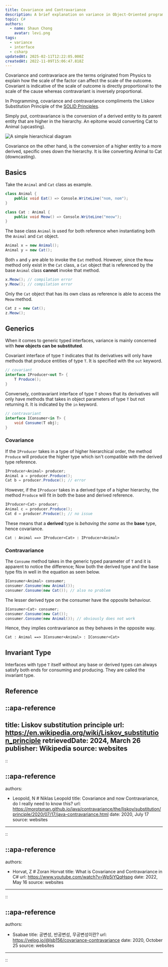 ```yaml
---
title: Covariance and Contravariance
description: A brief explanation on variance in Object-Oriented programming with examples in C#
topic: C#
authors:
  - name: Shaun Chong
    avatar: levi.png
tags:
  - variance
  - interface
  - csharp
updatedAt: 2025-02-11T12:22:05.000Z
createdAt: 2022-11-09T15:06:47.818Z
---
```


Covariance and contravariace are the terms originated from Physics to explain how the scale of the factor can affect the scale of the outcome. Covariant is indicative of the scale of outcome is directly proportional to the scale of the cause whereas contravariant is inversely proportional.

<!--more-->

In Programming, covariance and contravariance compliments the Liskov Substitution Principle of the [SOLID Principles](https://www.freecodecamp.org/news/solid-principles-explained-in-plain-english/).

Simply put, contravariance is the conversion of a derived entity to its parent entity that are higher in the hierarchy. An epitome would converting Cat to Animal (upcasting).

![A simple hierarchical diagram](/images/variance/hierarchy.png)

Covariance on the other hand, is the conversion of a higher entity to a more derived, specific ones down the hierarchy. It is like converting Animal to Cat (downcasting).

## Basics

Take the `Animal` and `Cat` class as example.

```cs
class Animal {
	public void Eat() => Console.WriteLine("nom, nom");
}

class Cat : Animal {
	public void Meow() => Console.WriteLine("meow");
}
```

The base class `Animal` is used for both reference when instantiating both the `Animal` and `Cat` object.

```cs
Animal x = new Animal();
Animal y = new Cat();
```

Both `x` and `y` are able to invoke the `Eat` method. However, since the `Meow` method only exist in the `Cat` class, a `Cat` object that is referenced by the base `Animal` class **cannot** invoke that method.

```cs
x.Meow(); // compilation error
y.Meow(); // compilation error
```

Only the `Cat` object that has its own class as reference is able to access the `Meow` method.

```cs
Cat z = new Cat();
z.Meow();
```

## Generics

When it comes to generic typed interfaces, variance is mainly concerned with **how objects can be substituted**.

Covariant interface of type `T` indicates that its derivatives will only have methods that produce entities of type `T`. It is specified with the `out` keyword.

```cs
// covariant
interface IProducer<out T> {
	T Produce();
}
```

Conversely, contravariant interface of type `T` shows that its derivatives will only have methods that takes in object parameters of type `T` but not returning it. It is indicated by the `in` keyword.

```cs
// contravariant
interface IConsumer<in T> {
	void Consume(T obj);
}
```

### Covariance

If the `IProducer` takes in a type of higher hierarchical order, the method `Produce` will produce the higher type which isn't compatible with the derived type reference.

```cs
IProducer<Animal> producer;
Animal a = producer.Produce();
Cat b = producer.Produce(); // error
```

However, if the `IProducer` takes in a derived type of a higher hierarchy, the method `Produce` will fit in both the base and derived reference.

```cs
IProducer<Cat> producer;
Animal c = producer.Produce();
Cat d = producer.Produce(); // no issue
```

These means that a **derived** type is _behaving the same_ as the **base** type, hence covariance.

```
Cat : Animal ==> IProducer<Cat> : IProducer<Animal>
```

### Contravariance

The `Consume` method takes in the generic typed parameter of `T` and it is apparent to notice the difference; Now both the derived type and the base type fits in well in the equation as seen below.

```cs
IConsumer<Animal> consumer;
consumer.Consume(new Animal());
consumer.Consume(new Cat()); // also no problem
```

The lesser derived type on the consumer have the opposite behaviour.

```cs
IConsumer<Cat> consumer;
consumer.Consume(new Cat());
consumer.Consume(new Animal()); // obviously does not work
```

Hence, they implies contravariance as they behaves in the opposite way.

```
Cat : Animal ==> IConsumer<Animal> : IConsumer<Cat>
```

## Invariant Type

Interfaces with type `T` itself without any base or derived types can always satisfy both ends for consuming and producing. They are called the invariant type.

## Reference

<!-- prettier-ignore-start -->
::apa-reference
---
title: Liskov substitution principle
url: https://en.wikipedia.org/wiki/Liskov_substitution_principle
retrievedDate: 2024, March 26
publisher: Wikipedia
source: websites
---
::

::apa-reference
---
authors:
 - Leopold, N # Niklas Leopold
title: Covariance and now Contravariance, do I really need to know this?
url: https://morotsman.github.io/java/contravariance/the/liskov/substitution/principle/2020/07/17/java-contravariance.html
date: 2020, July 17
source: websites
---
::

::apa-reference
---
authors:
 - Horvat, Z # Zoran Horvat
title: What is Covariance and Contravariance in C#
url: https://www.youtube.com/watch?v=Wp5iYQqHspg
date: 2022, May 16
source: websites
---
::

::apa-reference
---
authors:
 - Ssabae
title: 공변성, 반공변성, 무공변성이란?
url: https://velog.io/@lsb156/covariance-contravariance
date: 2020, October 25
source: websites
---
::
<!-- prettier-ignore-end -->
